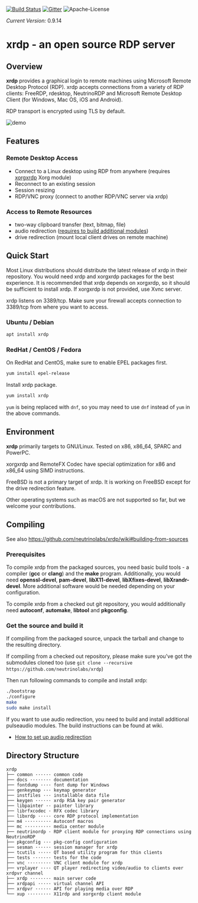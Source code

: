 [![Build Status](https://travis-ci.org/neutrinolabs/xrdp.svg?branch=devel)](https://travis-ci.org/neutrinolabs/xrdp)
[![Gitter](https://badges.gitter.im/Join%20Chat.svg)](https://gitter.im/neutrinolabs/xrdp-questions)
![Apache-License](https://img.shields.io/badge/License-Apache%202.0-blue.svg)

*Current Version:* 0.9.14

# xrdp - an open source RDP server

## Overview

**xrdp** provides a graphical login to remote machines using Microsoft
Remote Desktop Protocol (RDP). xrdp accepts connections from a variety of
RDP clients: FreeRDP, rdesktop, NeutrinoRDP and Microsoft Remote Desktop
Client (for Windows, Mac OS, iOS and Android).

RDP transport is encrypted using TLS by default.

![demo](https://github.com/neutrinolabs/xrdp/raw/gh-pages/xrdp_demo.gif)

## Features

### Remote Desktop Access

 * Connect to a Linux desktop using RDP from anywhere (requires
   [xorgxrdp](https://github.com/neutrinolabs/xorgxrdp) Xorg module)
 * Reconnect to an existing session
 * Session resizing
 * RDP/VNC proxy (connect to another RDP/VNC server via xrdp)

### Access to Remote Resources
 * two-way clipboard transfer (text, bitmap, file)
 * audio redirection ([requires to build additional modules](https://github.com/neutrinolabs/xrdp/wiki/How-to-set-up-audio-redirection))
 * drive redirection (mount local client drives on remote machine)

## Quick Start

Most Linux distributions should distribute the latest release of xrdp in their
repository. You would need xrdp and xorgxrdp packages for the best
experience. It is recommended that xrdp depends on xorgxrdp, so it should
be sufficient to install xrdp. If xorgxrdp is not provided, use Xvnc
server.

xrdp listens on 3389/tcp. Make sure your firewall accepts connection to
3389/tcp from where you want to access.

### Ubuntu / Debian
```bash
apt install xrdp
```

### RedHat / CentOS / Fedora

On RedHat and CentOS, make sure to enable EPEL packages first.

```bash
yum install epel-release
```

Install xrdp package.

```bash
yum install xrdp
```

`yum` is being replaced with `dnf`, so you may need to use `dnf` instead
of `yum` in the above commands.

## Environment

**xrdp** primarily targets to GNU/Linux. Tested on x86, x86_64, SPARC and
PowerPC.

xorgxrdp and RemoteFX Codec have special optimization for x86 and x86_64 using
SIMD instructions.

FreeBSD is not a primary target of xrdp. It is working on FreeBSD except
for the drive redirection feature.

Other operating systems such as macOS are not supported so far, but we
welcome your contributions.

## Compiling

See also https://github.com/neutrinolabs/xrdp/wiki#building-from-sources

### Prerequisites

To compile xrdp from the packaged sources, you need basic build tools - a
compiler (**gcc** or **clang**) and the **make** program.  Additionally,
you would need **openssl-devel**, **pam-devel**, **libX11-devel**,
**libXfixes-devel**, **libXrandr-devel**. More additional software would
be needed depending on your configuration.

To compile xrdp from a checked out git repository, you would additionally
need **autoconf**, **automake**, **libtool** and **pkgconfig**.

### Get the source and build it

If compiling from the packaged source, unpack the tarball and change to the
resulting directory.

If compiling from a checked out repository, please make sure you've got the submodules
cloned too (use `git clone --recursive https://github.com/neutrinolabs/xrdp`)

Then run following commands to compile and install xrdp:
```bash
./bootstrap
./configure
make
sudo make install
```

If you want to use audio redirection, you need to build and install additional
pulseaudio modules. The build instructions can be found at wiki.

* [How to set up audio redirection](https://github.com/neutrinolabs/xrdp/wiki/How-to-set-up-audio-redirection)

## Directory Structure

```
xrdp
├── common ······ common code
├── docs ········ documentation
├── fontdump ···· font dump for Windows
├── genkeymap ··· keymap generator
├── instfiles ··· installable data file
├── keygen ······ xrdp RSA key pair generator
├── libpainter ·· painter library
├── librfxcodec · RFX codec library
├── libxrdp ····· core RDP protocol implementation
├── m4 ·········· Autoconf macros
├── mc ·········· media center module
├── neutrinordp · RDP client module for proxying RDP connections using NeutrinoRDP
├── pkgconfig ··· pkg-config configuration
├── sesman ······ session manager for xrdp
├── tcutils ····· QT based utility program for thin clients
├── tests ······· tests for the code
├── vnc ········· VNC client module for xrdp
├── vrplayer ···· QT player redirecting video/audio to clients over xrdpvr channel
├── xrdp ········ main server code
├── xrdpapi ····· virtual channel API
├── xrdpvr ······ API for playing media over RDP
└── xup ········· X11rdp and xorgxrdp client module
```
